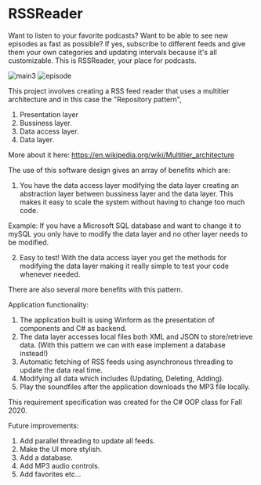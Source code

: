 # RSSReader
Want to listen to your favorite podcasts? 
Want to be able to see new episodes as fast as possible?
If yes, subscribe to different feeds and give them your own categories and updating intervals because it's all customizable. 
This is RSSReader, your place for podcasts.

![main3](https://user-images.githubusercontent.com/60555651/97229689-08eca280-17d9-11eb-87c2-25039fc5eca9.PNG)
![episode](https://user-images.githubusercontent.com/60555651/97228687-9202da00-17d7-11eb-8179-e51e411879f6.PNG)

This project involves creating a RSS feed reader that uses a multitier architecture and in this case the "Repository pattern",
1. Presentation layer
2. Bussiness layer.
3. Data access layer.
4. Data layer.

More about it here: https://en.wikipedia.org/wiki/Multitier_architecture

The use of this software design gives an array of benefits which are:
1. You have the data access layer modifying the data layer creating an abstraction layer between bussiness layer and the data layer. This makes it easy to scale the system 
without having to change too much code. 

Example: If you have a Microsoft SQL database and want to change it to mySQL you only have to modify the data layer and no other layer needs to be modified.

2. Easy to test! With the data access layer you get the methods for modifying the data layer making it really simple to test your code whenever needed.

There are also several more benefits with this pattern.

Application functionality:
1. The application built is using Winform as the presentation of components and C# as backend.
2. The data layer accesses local files both XML and JSON to store/retrieve data. (With this pattern we can with ease implement a database instead!)
3. Automatic fetching of RSS feeds using asynchronous threading to update the data real time.
4. Modifying all data which includes (Updating, Deleting, Adding).
5. Play the soundfiles after the application downloads the MP3 file locally. 

This requirement specification was created for the C# OOP class for Fall 2020.

Future improvements:
1. Add parallel threading to update all feeds.
2. Make the UI more stylish.
3. Add a database.
4. Add MP3 audio controls.
5. Add favorites etc...
